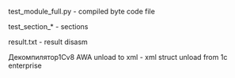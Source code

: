test_module_full.py - compiled byte code file

test_section_* - sections

result.txt - result disasm


Декомпилятор1Сv8 AWA unload to xml - xml struct unload from 1c enterprise

